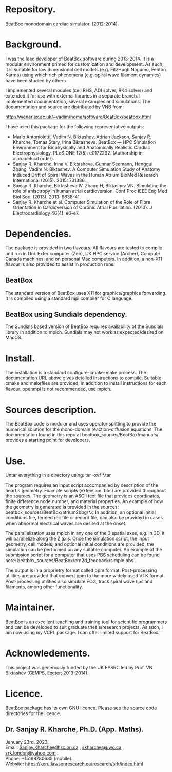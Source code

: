 # Repository.  

BeatBox monodomain cardiac simulator. (2012-2014).

# Background.  

I was the lead developer of BeatBox software during 2013-2014. It is a modular environment primed for
customization and development. As such, it is suitable for low dimensional cell models (e.g. FitzHugh Nagumo, Fenton Karma)
using which rich phenomena (e.g. spiral wave filament dynamics) have been studied by others.  

I implemented several modules (cell RHS, ADI solver, RK4 solver) and extended it for use with external libraries in
a separate branch. I implemented documentation, several examples and simulations. The documentation and source are distributed by VNB from:  

http://wiener.ex.ac.uk/~vadim/home/software/BeatBox/beatbox.html

I have used this package for the following representative outputs:  
* Mario Antonioletti, Vadim N. Biktashev, Adrian Jackson, Sanjay R. Kharche, Tomas Stary, Irina Biktasheva. BeatBox — HPC Simulation Environment for Biophysically and Anatomically Realistic Cardiac Electrophysiology. PLoS ONE 12(5): e0172292. (Authorship in alphabetical order).
* Sanjay R. Kharche, Irina V. Biktasheva, Gunnar Seemann, Henggui Zhang, Vadim N. Biktashev. A Computer Simulation Study of Anatomy Induced Drift of Spiral Waves in the Human Atrium BioMed Research International (2015). 2015: 731386.
* Sanjay R. Kharche, Biktasheva IV, Zhang H, Biktashev VN. Simulating the role of anisotropy in human atrial cardioversion. Conf Proc IEEE Eng Med Biol Soc. (2013). 2013: 6838-41.
* Sanjay R. Kharche et al. Computer Simulation of the Role of Fibre Orientation in Cardioversion of Chronic Atrial Fibrillation. (2013). J Electrocardiology 46(4): e6-e7.

# Dependencies.

The package is provided in two flavours. All flavours are tested to compile and run in Uni. Exter computer (Zen),
UK HPC service (Archer), Compute Canada machines, and on personal Mac computers. In addition,
a non-X11 flavour is also provided to assist in production runs.

## BeatBox  

The standard version of BeatBox uses X11 for graphics/graphics forwarding. It is compiled using
a standard mpi compiler for C language. 

## BeatBox using Sundials dependency.  

The Sundials based version of BeatBox requires availability of the Sundials library in addition to mpich.
Sundials may not work as expected/desired on MacOS.

# Install.  

The installation is a standard configure-cmake-make process. The documentation URL above gives detailed 
instructions to compile. Suitable cmake and makefiles are provided, in addition to install instructions for each flavour.
openmpi is not recommended, use mpich.

# Sources description.

The BeatBox code is modular and uses operator splitting to provide the numerical solution for the 
mono-domain reaction-diffusion equations. The documentation found in this repo at beatbox_sources/BeatBox/manuals/
provides a starting point for developers.

# Use.  

Untar everything in a directory using:
tar -xvf *.tar

The program requires an input script accompanied by description of the heart's geometry. Example scripts (extension: bbs) are 
provided throughout the sources. The geometry is an ASCII text file that provides coordinates, finite difference node number, 
and material properties. An example of how the geometry is generated is provided in the sources: beatbox_sources/BeatBox/atrium2bbg/*.c
In addition, an optional initial conditions file, termed rec file or record file, can also be provided in cases when abnormal electrical 
waves are desired at the onset.  

The parallelization uses mpich in any one of the 3 spatial axes, e.g. in 3D, it will parallelize along the Z axis. Once the simulation script, the input geometry, cell models, and optional initial conditions are provided, the simulation can be performed on any suitable computer. An example of the submission script 
for a computer that uses PBS scheduling can be found here: beatbox_sources/BeatBox/crn2d_feedback/simple.pbs .

The output is in a proprietry format called ppm format. Post-processing utilities are provided that convert ppm to the more widely used
VTK format. Post-processing utilities also simulate ECG, track spiral wave tips and filaments, among other functionality.

# Maintainer.  

BeatBox is an excellent teaching and training tool for scientific programmers and can be developed to suit graduate thesis/research projects.
As such, I am now using my VCPL package. I can offer limited support for BeatBox.

# Acknowledements.

This project was generously funded by the UK EPSRC led by Prof. VN Biktashev (CEMPS, Exeter; 2013-2014). 

# Licence.

BeatBox package has its own GNU licence. Please see the source code directories for the licence.

## Dr. Sanjay R. Kharche, Ph.D. (App. Maths).  
January 23rd, 2023.  
Email: Sanjay.Kharche@lhsc.on.ca , skharche@uwo.ca , srk.london@yahoo.com .  
Phone: +15198780685 (mobile).  
Website: https://kcru.lawsonresearch.ca/research/srk/index.html  

